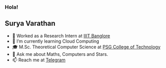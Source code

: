 ###  Hola!
## Surya Varathan

- 🔭 Worked as a Research Intern at [IIIT Banglore](https://www.iiitb.ac.in/)
- 🌱 I’m currently learning Cloud Computing
- 🎓 M.Sc. Theoretical Computer Science at [PSG College of Technology](www.psgtech.edu)
- 💬 Ask me about Maths, Computers and Stars.
- 📫 Reach me at [Telegram](https://t.me/surya_varathan/)
